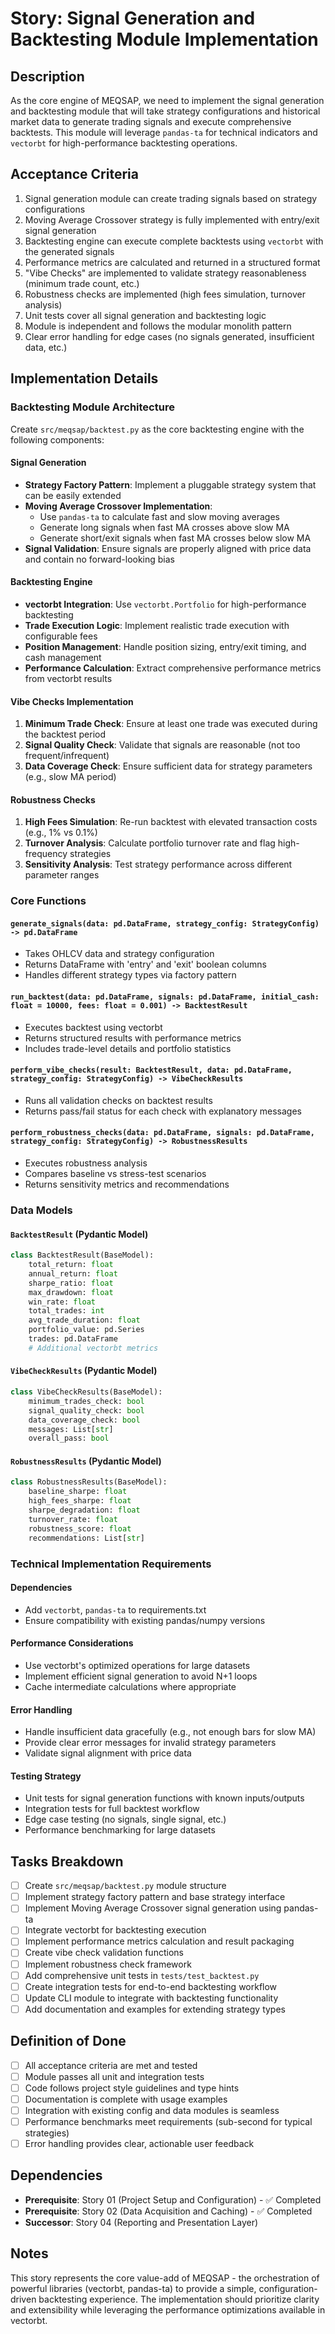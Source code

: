 <!-- Status: Draft -->
# Story: Signal Generation and Backtesting Module Implementation

## Description
As the core engine of MEQSAP, we need to implement the signal generation and backtesting module that will take strategy configurations and historical market data to generate trading signals and execute comprehensive backtests. This module will leverage `pandas-ta` for technical indicators and `vectorbt` for high-performance backtesting operations.

## Acceptance Criteria
1. Signal generation module can create trading signals based on strategy configurations
2. Moving Average Crossover strategy is fully implemented with entry/exit signal generation
3. Backtesting engine can execute complete backtests using `vectorbt` with the generated signals
4. Performance metrics are calculated and returned in a structured format
5. "Vibe Checks" are implemented to validate strategy reasonableness (minimum trade count, etc.)
6. Robustness checks are implemented (high fees simulation, turnover analysis)
7. Unit tests cover all signal generation and backtesting logic
8. Module is independent and follows the modular monolith pattern
9. Clear error handling for edge cases (no signals generated, insufficient data, etc.)

## Implementation Details

### Backtesting Module Architecture
Create `src/meqsap/backtest.py` as the core backtesting engine with the following components:

#### Signal Generation
- **Strategy Factory Pattern**: Implement a pluggable strategy system that can be easily extended
- **Moving Average Crossover Implementation**: 
  - Use `pandas-ta` to calculate fast and slow moving averages
  - Generate long signals when fast MA crosses above slow MA
  - Generate short/exit signals when fast MA crosses below slow MA
- **Signal Validation**: Ensure signals are properly aligned with price data and contain no forward-looking bias

#### Backtesting Engine
- **vectorbt Integration**: Use `vectorbt.Portfolio` for high-performance backtesting
- **Trade Execution Logic**: Implement realistic trade execution with configurable fees
- **Position Management**: Handle position sizing, entry/exit timing, and cash management
- **Performance Calculation**: Extract comprehensive performance metrics from vectorbt results

#### Vibe Checks Implementation
1. **Minimum Trade Check**: Ensure at least one trade was executed during the backtest period
2. **Signal Quality Check**: Validate that signals are reasonable (not too frequent/infrequent)
3. **Data Coverage Check**: Ensure sufficient data for strategy parameters (e.g., slow MA period)

#### Robustness Checks
1. **High Fees Simulation**: Re-run backtest with elevated transaction costs (e.g., 1% vs 0.1%)
2. **Turnover Analysis**: Calculate portfolio turnover rate and flag high-frequency strategies
3. **Sensitivity Analysis**: Test strategy performance across different parameter ranges

### Core Functions

#### `generate_signals(data: pd.DataFrame, strategy_config: StrategyConfig) -> pd.DataFrame`
- Takes OHLCV data and strategy configuration
- Returns DataFrame with 'entry' and 'exit' boolean columns
- Handles different strategy types via factory pattern

#### `run_backtest(data: pd.DataFrame, signals: pd.DataFrame, initial_cash: float = 10000, fees: float = 0.001) -> BacktestResult`
- Executes backtest using vectorbt
- Returns structured results with performance metrics
- Includes trade-level details and portfolio statistics

#### `perform_vibe_checks(result: BacktestResult, data: pd.DataFrame, strategy_config: StrategyConfig) -> VibeCheckResults`
- Runs all validation checks on backtest results
- Returns pass/fail status for each check with explanatory messages

#### `perform_robustness_checks(data: pd.DataFrame, signals: pd.DataFrame, strategy_config: StrategyConfig) -> RobustnessResults`
- Executes robustness analysis
- Compares baseline vs stress-test scenarios
- Returns sensitivity metrics and recommendations

### Data Models

#### `BacktestResult` (Pydantic Model)
```python
class BacktestResult(BaseModel):
    total_return: float
    annual_return: float
    sharpe_ratio: float
    max_drawdown: float
    win_rate: float
    total_trades: int
    avg_trade_duration: float
    portfolio_value: pd.Series
    trades: pd.DataFrame
    # Additional vectorbt metrics
```

#### `VibeCheckResults` (Pydantic Model)
```python
class VibeCheckResults(BaseModel):
    minimum_trades_check: bool
    signal_quality_check: bool
    data_coverage_check: bool
    messages: List[str]
    overall_pass: bool
```

#### `RobustnessResults` (Pydantic Model)
```python
class RobustnessResults(BaseModel):
    baseline_sharpe: float
    high_fees_sharpe: float
    sharpe_degradation: float
    turnover_rate: float
    robustness_score: float
    recommendations: List[str]
```

### Technical Implementation Requirements

#### Dependencies
- Add `vectorbt`, `pandas-ta` to requirements.txt
- Ensure compatibility with existing pandas/numpy versions

#### Performance Considerations
- Use vectorbt's optimized operations for large datasets
- Implement efficient signal generation to avoid N+1 loops
- Cache intermediate calculations where appropriate

#### Error Handling
- Handle insufficient data gracefully (e.g., not enough bars for slow MA)
- Provide clear error messages for invalid strategy parameters
- Validate signal alignment with price data

#### Testing Strategy
- Unit tests for signal generation functions with known inputs/outputs
- Integration tests for full backtest workflow
- Edge case testing (no signals, single signal, etc.)
- Performance benchmarking for large datasets

## Tasks Breakdown
- [ ] Create `src/meqsap/backtest.py` module structure
- [ ] Implement strategy factory pattern and base strategy interface
- [ ] Implement Moving Average Crossover signal generation using pandas-ta
- [ ] Integrate vectorbt for backtesting execution
- [ ] Implement performance metrics calculation and result packaging
- [ ] Create vibe check validation functions
- [ ] Implement robustness check framework
- [ ] Add comprehensive unit tests in `tests/test_backtest.py`
- [ ] Create integration tests for end-to-end backtesting workflow
- [ ] Update CLI module to integrate with backtesting functionality
- [ ] Add documentation and examples for extending strategy types

## Definition of Done
- [ ] All acceptance criteria are met and tested
- [ ] Module passes all unit and integration tests
- [ ] Code follows project style guidelines and type hints
- [ ] Documentation is complete with usage examples
- [ ] Integration with existing config and data modules is seamless
- [ ] Performance benchmarks meet requirements (sub-second for typical strategies)
- [ ] Error handling provides clear, actionable user feedback

## Dependencies
- **Prerequisite**: Story 01 (Project Setup and Configuration) - ✅ Completed
- **Prerequisite**: Story 02 (Data Acquisition and Caching) - ✅ Completed
- **Successor**: Story 04 (Reporting and Presentation Layer)

## Notes
This story represents the core value-add of MEQSAP - the orchestration of powerful libraries (vectorbt, pandas-ta) to provide a simple, configuration-driven backtesting experience. The implementation should prioritize clarity and extensibility while leveraging the performance optimizations available in vectorbt.
